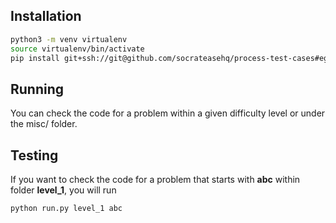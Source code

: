 ## Installation

```bash
python3 -m venv virtualenv
source virtualenv/bin/activate
pip install git+ssh://git@github.com/socrateasehq/process-test-cases#egg=process_test_cases
```

## Running

You can check the code for a problem within a given difficulty level or under the misc/ folder.

## Testing

If you want to check the code for a problem that starts with **abc** within folder **level_1**, you will run

```bash
python run.py level_1 abc
```
